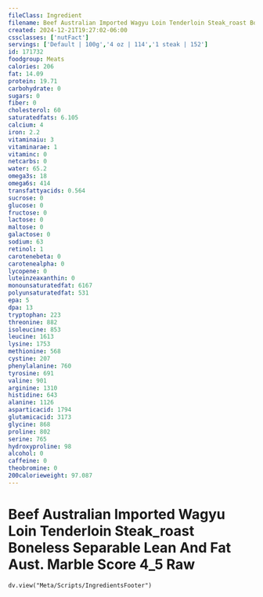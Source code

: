 ```yaml
---
fileClass: Ingredient
filename: Beef Australian Imported Wagyu Loin Tenderloin Steak_roast Boneless Separable Lean And Fat Aust. Marble Score 4_5 Raw
created: 2024-12-21T19:27:02-06:00
cssclasses: ['nutFact']
servings: ['Default | 100g','4 oz | 114','1 steak | 152']
id: 171732
foodgroup: Meats
calories: 206
fat: 14.09
protein: 19.71
carbohydrate: 0
sugars: 0
fiber: 0
cholesterol: 60
saturatedfats: 6.105
calcium: 4
iron: 2.2
vitaminaiu: 3
vitaminarae: 1
vitaminc: 0
netcarbs: 0
water: 65.2
omega3s: 18
omega6s: 414
transfattyacids: 0.564
sucrose: 0
glucose: 0
fructose: 0
lactose: 0
maltose: 0
galactose: 0
sodium: 63
retinol: 1
carotenebeta: 0
carotenealpha: 0
lycopene: 0
luteinzeaxanthin: 0
monounsaturatedfat: 6167
polyunsaturatedfat: 531
epa: 5
dpa: 13
tryptophan: 223
threonine: 882
isoleucine: 853
leucine: 1613
lysine: 1753
methionine: 568
cystine: 207
phenylalanine: 760
tyrosine: 691
valine: 901
arginine: 1310
histidine: 643
alanine: 1126
asparticacid: 1794
glutamicacid: 3173
glycine: 868
proline: 802
serine: 765
hydroxyproline: 98
alcohol: 0
caffeine: 0
theobromine: 0
200calorieweight: 97.087
---
```


# Beef Australian Imported Wagyu Loin Tenderloin Steak_roast Boneless Separable Lean And Fat Aust. Marble Score 4_5 Raw

```dataviewjs
dv.view("Meta/Scripts/IngredientsFooter")
```